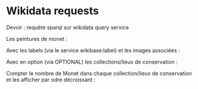 # Wikidata requests
Devoir : requête sparql sur wikidata query service

Les peintures de monet :

Avec les labels (via le service wikibase:label) et les images associées :

Avec en option (via OPTIONAL) les collections/lieux de conservation :

Compter le nombre de Monet dans chaque collection/lieux de conservation et les afficher par odre décroissant :
